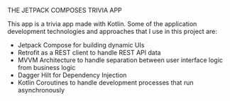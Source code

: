 THE JETPACK COMPOSES TRIVIA APP

This app is a trivia app made with Kotlin. Some of the application development technologies and approaches that I use in this project are:

- Jetpack Compose for building dynamic UIs
- Retrofit as a REST client to handle REST API data
- MVVM Architecture to handle separation between user interface logic from business logic
- Dagger Hilt for Dependency Injection
- Kotlin Coroutines to handle development processes that run asynchronously

